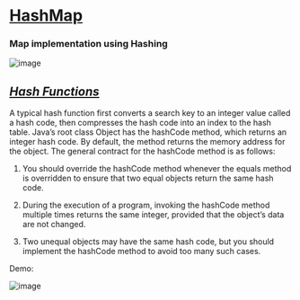 # [HashMap](https://en.wikipedia.org/wiki/Hash_function)
### Map implementation using Hashing

![image](https://user-images.githubusercontent.com/24220136/232686505-f0e6881b-b182-43be-9ba2-f60a6d454945.png)

*[Hash Functions](https://en.wikipedia.org/wiki/Hash_function)*
------------------

A typical hash function first converts a search key to an integer value called a hash code, then compresses the hash code into an index to the hash table. Java’s root class Object has the hashCode method, which returns an integer hash code. By default, the method returns the memory address for the object. The general contract for the
hashCode method is as follows: 

1. You should override the hashCode method whenever the equals method is overridden to ensure that two equal objects return the same hash code.

2. During the execution of a program, invoking the hashCode method multiple times returns the same integer, provided that the object’s data are not changed.

3. Two unequal objects may have the same hash code, but you should implement the hashCode method to avoid too many such cases.

Demo:

![image](https://user-images.githubusercontent.com/24220136/232703343-4952da2e-245f-4239-8614-bbbb8377af35.png)
